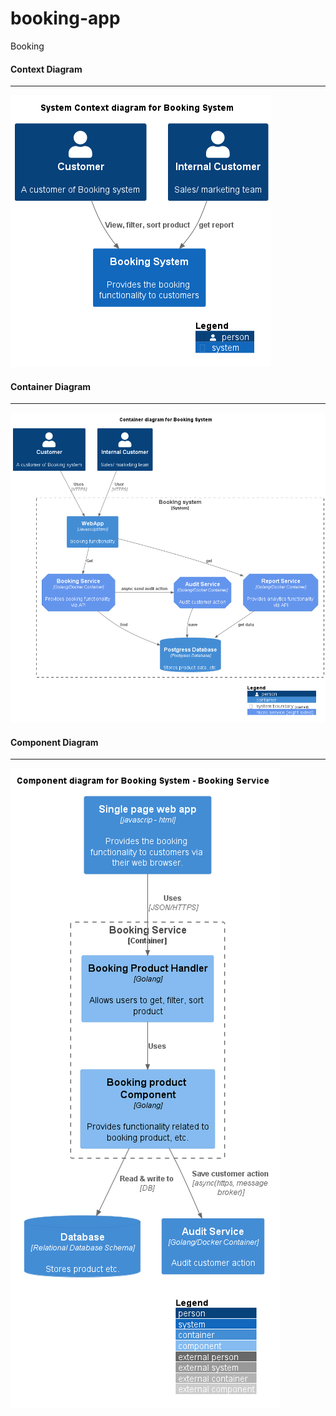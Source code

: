 # booking-app
Booking 

#### Context Diagram
---
![Alt text](doc/image/Booking-Context.png)


#### Container Diagram
---
![Alt text](doc/image/Booking-Container.png)

#### Component Diagram
----
![Alt text](doc/image/Booking-component.png)